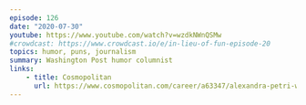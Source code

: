 ```yaml
---
episode: 126
date: "2020-07-30"
youtube: https://www.youtube.com/watch?v=wzdkNWnQSMw
#crowdcast: https://www.crowdcast.io/e/in-lieu-of-fun-episode-20
topics: humor, puns, journalism
summary: Washington Post humor columnist
links:
    - title: Cosmopolitan
      url: https://www.cosmopolitan.com/career/a63347/alexandra-petri-washington-post-get-that-life/
---
```

